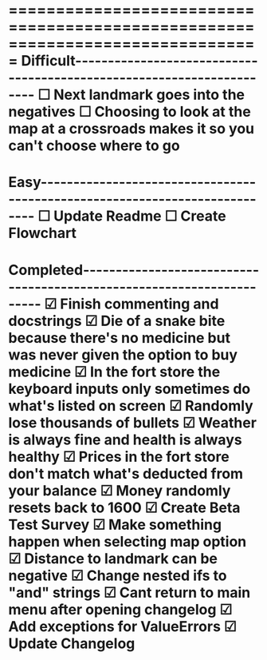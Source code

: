 ===============================================================================
Difficult----------------------------------------------------------------------
☐ Next landmark goes into the negatives
☐ Choosing to look at the map at a crossroads makes it so you can't choose
   where to go
===============================================================================
Easy---------------------------------------------------------------------------
☐ Update Readme
☐ Create Flowchart
===============================================================================
Completed----------------------------------------------------------------------
☑ Finish commenting and docstrings
☑ Die of a snake bite because there's no medicine but was never given the
   option to buy medicine
☑ In the fort store the keyboard inputs only sometimes do what's listed on 
   screen
☑ Randomly lose thousands of bullets
☑ Weather is always fine and health is always healthy
☑ Prices in the fort store don't match what's deducted from your balance
☑ Money randomly resets back to 1600
☑ Create Beta Test Survey
☑ Make something happen when selecting map option
☑ Distance to landmark can be negative
☑ Change nested ifs to "and" strings
☑ Cant return to main menu after opening changelog
☑ Add exceptions for ValueErrors
☑ Update Changelog
===============================================================================
